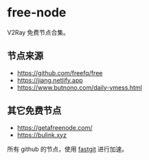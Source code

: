 # free-node

V2Ray 免费节点合集。

## 节点来源

- https://github.com/freefq/free
- https://jiang.netlify.app
- https://www.butnono.com/daily-vmess.html
  
## 其它免费节点

- https://getafreenode.com/
- https://bulink.xyz


所有 github 的节点，使用 [fastgit](https://fastgit.org/) 进行加速。
